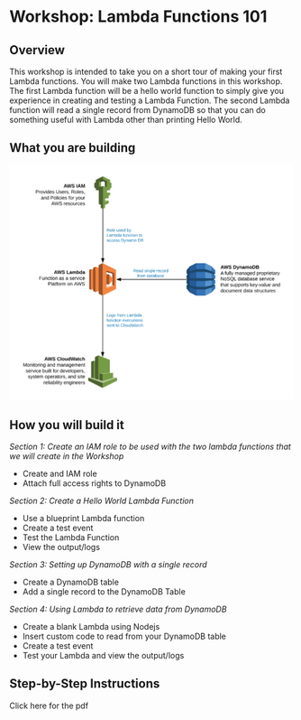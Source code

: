 # Workshop: Lambda Functions 101


## Overview

This workshop is intended to take you on a short tour of making your first Lambda functions. You will
make two Lambda functions in this workshop. The first Lambda function will be a hello world function
to simply give you experience in creating and testing a Lambda Function. The second Lambda function
will read a single record from DynamoDB so that you can do something useful with Lambda other than
printing Hello World.

## What you are building

![alt text](./WorkshopDiagram.png "Workshop Diagram")

## How you will build it

*Section 1: Create an IAM role to be used with the two lambda functions that we will create in the Workshop*
* Create and IAM role
* Attach full access rights to DynamoDB

*Section 2: Create a Hello World Lambda Function*
* Use a blueprint Lambda function
* Create a test event
* Test the Lambda Function
* View the output/logs

*Section 3: Setting up DynamoDB with a single record*
* Create a DynamoDB table
* Add a single record to the DynamoDB Table

*Section 4: Using Lambda to retrieve data from DynamoDB*
* Create a blank Lambda using Nodejs
* Insert custom code to read from your DynamoDB table
* Create a test event
* Test your Lambda and view the output/logs

## Step-by-Step Instructions
Click here for the pdf


